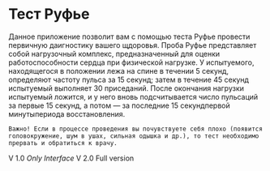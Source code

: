 # Тест Руфье

Данное приложение позволит вам с помощью теста Руфье провести первичную даигностику вашего щдоровья. Проба Руфье представляет собой нагрузочный комплекс, предназначенный для оценки работоспособности сердца при физической нагрузке. У испытуемого, находящегося в положении лежа на спине в течении 5 секунд, определяют частоту пульса за 15 секунд; затем в течение 45 секунд испытуемый выполняет 30 приседаний. После окончания нагрузки испытуемый ложится, и у него вновь подсчитывается число пульсаций за первые 15 секунд, а потом — за последние 15 секундпервой минутыпериода восстановления. 


```Важно! Если в процессе проведения вы почувствуете себя плохо (появится головокружение, шум в ушах, сильная одышка и др.), то тест необходимо прервать и обратиться к врачу.```

V 1.0 _Only Interface_
V 2.0 Full version
